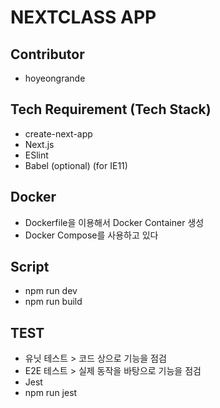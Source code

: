 # NEXTCLASS APP
## Contributor
- hoyeongrande

## Tech Requirement (Tech Stack)
- create-next-app
- Next.js
- ESlint
- Babel (optional) (for IE11)

## Docker
- Dockerfile을 이용해서 Docker Container 생성
- Docker Compose를 사용하고 있다

## Script
- npm run dev
- npm run build

## TEST
- 유닛 테스트 > 코드 상으로 기능을 점검
- E2E 테스트 > 실제 동작을 바탕으로 기능을 점검
- Jest
- npm run jest